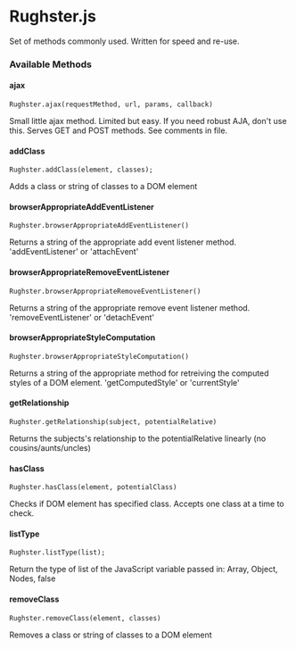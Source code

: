 Rughster.js
===========

Set of methods commonly used. Written for speed and re-use.

### Available Methods

#### ajax

    Rughster.ajax(requestMethod, url, params, callback)
    
Small little ajax method. Limited but easy. If you need robust AJA, don't use this. Serves GET and POST methods. See comments in file.
    
#### addClass

    Rughster.addClass(element, classes);
    
Adds a class or string of classes to a DOM element

#### browserAppropriateAddEventListener

    Rughster.browserAppropriateAddEventListener()
    
Returns a string of the appropriate add event listener method. 'addEventListener' or 'attachEvent'

#### browserAppropriateRemoveEventListener

    Rughster.browserAppropriateRemoveEventListener()
    
Returns a string of the appropriate remove event listener method. 'removeEventListener' or 'detachEvent'

#### browserAppropriateStyleComputation

    Rughster.browserAppropriateStyleComputation()
    
Returns a string of the appropriate method for retreiving the computed styles of a DOM element. 'getComputedStyle' or 'currentStyle'

#### getRelationship

    Rughster.getRelationship(subject, potentialRelative)
    
Returns the subjects's relationship to the potentialRelative linearly (no cousins/aunts/uncles)

#### hasClass

    Rughster.hasClass(element, potentialClass)
    
Checks if DOM element has specified class. Accepts one class at a time to check.

#### listType

    Rughster.listType(list);

Return the type of list of the JavaScript variable passed in: Array, Object, Nodes, false

#### removeClass

    Rughster.removeClass(element, classes)
    
Removes a class or string of classes to a DOM element



